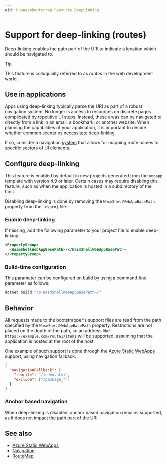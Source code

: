 ```yaml
---
uid: UnoWasmBootstrap.Features.DeepLinking
---
```


# Support for deep-linking (routes)

Deep-linking enables the path part of the URI to indicate a location which should be navigated to. 

> [!TIP]
> This feature is colloquially referred to as _routes_ in the web development world.

## Use in applications

Apps using deep-linking typically parse the URI as part of a robust navigation system. No longer is access to resources on discrete pages complicated by repetitive UI steps. Instead, these areas can be navigated to directly from a link in an email, a bookmark, or another website. When planning the capabilities of your application, it is important to decide whether common scenarios necessitate deep-linking. 

If so, consider a navigation [system](xref:Overview.Navigation) that allows for mapping route names to specific sectors of UI elements.

## Configure deep-linking

This feature is enabled by default in new projects generated from the `unoapp` template with version 4.9 or later. Certain cases may require disabling this feature, such as when the application is hosted in a subdirectory of the host.

Disabling deep-linking is done by removing the `WasmShellWebAppBasePath` property from the `.csproj` file. 

### Enable deep-linking

If missing, add the following parameter to your project file to enable deep-linking:

```xml
<PropertyGroup>
  <WasmShellWebAppBasePath>/</WasmShellWebAppBasePath>
</PropertyGroup>
```

### Build-time configuration

This parameter can be configured on build by using a command-line parameter as follows:

```bash
dotnet build "/p:WasmShellWebAppBasePath=/"
```

## Behavior

All requests made to the bootstrapper's support files are read from the path specified by the `WasmShellWebAppBasePath` property. Restrictions are not placed on the depth of the path, so an address like `https://example.com/route1/item1` will be supported, assuming that the application is hosted at the root of the host.

One example of such support is done through the [Azure Static WebApps](https://platform.uno/docs/articles/guides/azure-static-webapps.html) support, using navigation fallback:

```json
{
  "navigationFallback": {
    "rewrite": "/index.html",
    "exclude": ["/package_*"]
  }
}
```

### Anchor based navigation

When deep-linking is disabled, anchor based navigation remains supported, as it does not impact the path part of the URI.

## See also

- [Azure Static WebApps](xref:Uno.Tutorials.AzureStaticWepApps)
- [Navigation](xref:Overview.Navigation)
- [RouteMap](xref:Reference.Navigation.RouteMap)